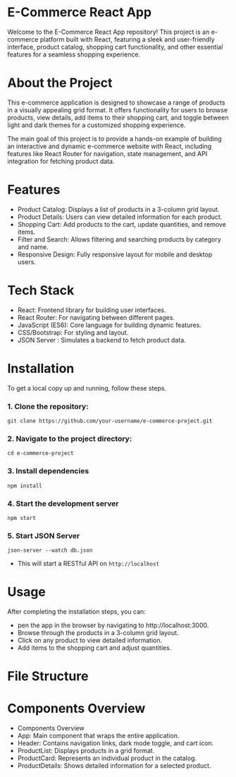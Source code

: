 # E-Commerce React App
Welcome to the E-Commerce React App repository! This project is an e-commerce platform built with React, featuring a sleek and user-friendly interface, product catalog, shopping cart functionality, and other essential features for a seamless shopping experience.

# About the Project
This e-commerce application is designed to showcase a range of products in a visually appealing grid format. It offers functionality for users to browse products, view details, add items to their shopping cart, and toggle between light and dark themes for a customized shopping experience.

The main goal of this project is to provide a hands-on example of building an interactive and dynamic e-commerce website with React, including features like React Router for navigation, state management, and API integration for fetching product data.

# Features
- Product Catalog: Displays a list of products in a 3-column grid layout.
- Product Details: Users can view detailed information for each product.
- Shopping Cart: Add products to the cart, update quantities, and remove items.
- Filter and Search: Allows filtering and searching products by category and name.
- Responsive Design: Fully responsive layout for mobile and desktop users.

# Tech Stack
- React: Frontend library for building user interfaces.
- React Router: For navigating between different pages.
- JavaScript (ES6): Core language for building dynamic features.
- CSS/Bootstrap: For styling and layout.
- JSON Server : Simulates a backend to fetch product data.

# Installation
To get a local copy up and running, follow these steps.

### 1. Clone the repository:
`git clone https://github.com/your-username/e-commerce-project.git`

### 2. Navigate to the project directory:
`cd e-commerce-project`

### 3. Install dependencies
`npm install`

### 4. Start the development server
`npm start`

### 5. Start JSON Server
`json-server --watch db.json` 
- This will start a RESTful API on `http://localhost`

# Usage

After completing the installation steps, you can:

- pen the app in the browser by navigating to http://localhost:3000.
- Browse through the products in a 3-column grid layout.
- Click on any product to view detailed information.
- Add items to the shopping cart and adjust quantities.

# File Structure

# Components Overview
- Components Overview
- App: Main component that wraps the entire application.
- Header: Contains navigation links, dark mode toggle, and cart icon.
- ProductList: Displays products in a grid format.
- ProductCard: Represents an individual product in the catalog.
- ProductDetails: Shows detailed information for a selected product.

#